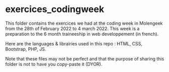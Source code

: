 # exercices_codingweek

This folder contains the exercices we had at the coding week in Molengeek from the 28th of February 2022 to 4 march 2022. This week is a preparation to the 6 month traineeship in web developpement (in french). 

Here are the languages & librairies used in this repo : HTML, CSS, Bootstrap, PHP, JS.

Note that these files may not be perfect and that the purpose of sharing this folder is not to have you copy-paste it (DYOR).
